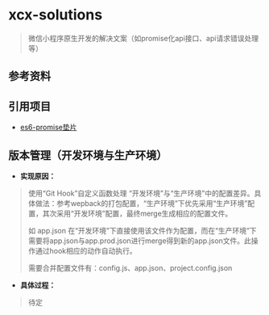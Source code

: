 # xcx-solutions

> 微信小程序原生开发的解决文案（如promise化api接口、api请求错误处理等）

## 参考资料


## 引用项目

* [es6-promise垫片](https://github.com/stefanpenner/es6-promise)

## 版本管理（开发环境与生产环境）

* **实现原因：**

> 使用“Git Hook”自定义函数处理 “开发环境”与“生产环境”中的配置差异。具体做法：参考wepback的打包配置，“生产环境”下优先采用“生产环境”配置，其次采用“开发环境”配置，最终merge生成相应的配置文件。
>
> 如 app.json 在“开发环境”下直接使用该文件作为配置，而在“生产环境”下需要将app.json与app.prod.json进行merge得到新的app.json文件。此操作通过hook相应的动作自动执行。
>
> 需要合并配置文件有：config.js、app.json、project.config.json

* **具体过程：**

> 待定




